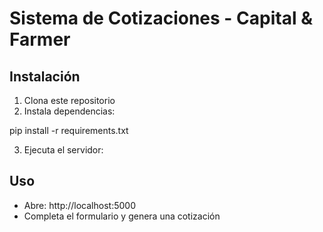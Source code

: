 # Sistema de Cotizaciones - Capital & Farmer

## Instalación

1. Clona este repositorio
2. Instala dependencias:

pip install -r requirements.txt

3. Ejecuta el servidor:

## Uso

- Abre: http://localhost:5000
- Completa el formulario y genera una cotización
